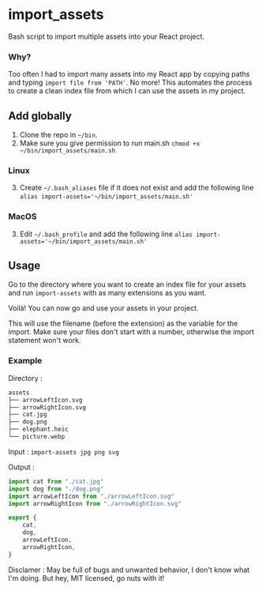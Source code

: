 # import_assets
Bash script to import multiple assets into your React project.

### Why?
Too often I had to import many assets into my React app by copying paths and typing `import file from 'PATH'`. No more! This automates the process to create a clean index file from which I can use the assets in my project.

## Add globally
1. Clone the repo in `~/bin`.
2. Make sure you give permission to run main.sh `chmod +x ~/bin/import_assets/main.sh`

### Linux
3. Create `~/.bash_aliases` file if it does not exist and add the following line `alias import-assets='~/bin/import_assets/main.sh'`
### MacOS
3. Edit `~/.bash_profile` and add the following line `alias import-assets='~/bin/import_assets/main.sh'`


## Usage
Go to the directory where you want to create an index file for your assets and run `import-assets` with as many extensions as you want.

Voilà! You can now go and use your assets in your project.

This will use the filename (before the extension) as the variable for the import. Make sure your files don't start with a number, otherwise the import statement won't work. 

### Example
Directory :
```bash
assets
├── arrowLeftIcon.svg
├── arrowRightIcon.svg
├── cat.jpg
├── dog.png
├── elephant.heic
└── picture.webp
```
Input : `import-assets jpg png svg`

Output :
```typescript
import cat from "./cat.jpg"
import dog from "./dog.png"
import arrowLeftIcon from "./arrowLeftIcon.svg"
import arrowRightIcon from "./arrowRightIcon.svg"

export {
    cat,
    dog,
    arrowLeftIcon,
    arrowRightIcon,
}
```

Disclamer : May be full of bugs and unwanted behavior, I don't know what I'm doing. But hey, MIT licensed, go nuts with it!